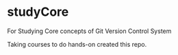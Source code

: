 # studyCore
For Studying Core concepts of Git Version Control System 

Taking courses to do hands-on created this repo.
